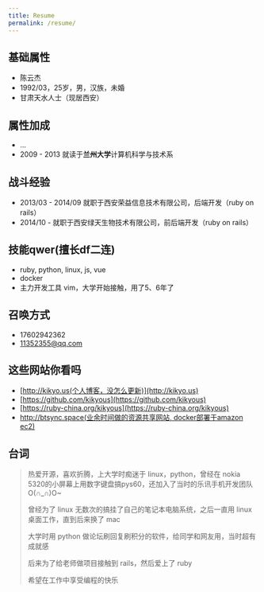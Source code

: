 ```yaml
---
title: Resume
permalink: /resume/
---
```


## 基础属性

* 陈云杰
* 1992/03，25岁，男，汉族，未婚
* 甘肃天水人士（现居西安）

## 属性加成

* ...
* 2009 - 2013 就读于**兰州大学**计算机科学与技术系

## 战斗经验

* 2013/03 - 2014/09 就职于西安荣益信息技术有限公司，后端开发（ruby on rails）
* 2014/10 - 就职于西安绿天生物技术有限公司，前后端开发（ruby on rails）

## 技能qwer(擅长df二连)

* ruby, python, linux, js, vue
* docker
* 主力开发工具 vim，大学开始接触，用了5、6年了

## 召唤方式

* 17602942362
* 11352355@qq.com

## 这些网站你看吗

* [http://kikyo.us(个人博客，没怎么更新)](http://kikyo.us)
* [https://github.com/kikyous](https://github.com/kikyous)
* [https://ruby-china.org/kikyous](https://ruby-china.org/kikyous)
* [http://btsync.space(业余时间做的资源共享网站, docker部署于amazon ec2)](http://btsync.space)

## 台词

> 热爱开源，喜欢折腾，上大学时痴迷于 linux，python，曾经在 nokia 5320的小屏幕上用数字键盘搞pys60，还加入了当时的乐讯手机开发团队O(∩_∩)O~
>
> 曾经为了 linux 无数次的搞挂了自己的笔记本电脑系统，之后一直用 linux 桌面工作，直到后来换了 mac
>
> 大学时用 python 做论坛刷回复刷积分的软件，给同学和网友用，当时超有成就感
>
> 后来为了给老师做项目接触到 rails，然后爱上了 ruby
>
> 希望在工作中享受编程的快乐

